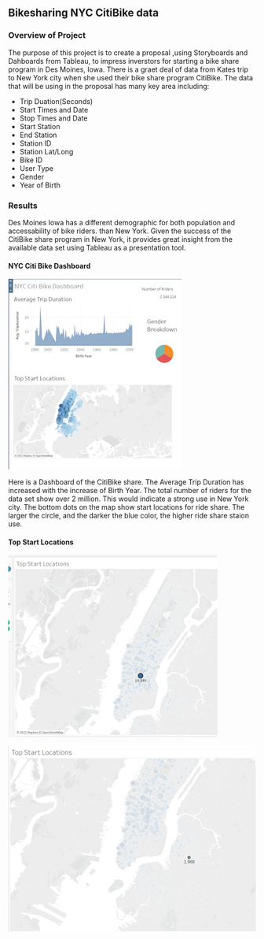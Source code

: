 ## Bikesharing NYC CitiBike data


### Overview of Project

The purpose of this project is to create a proposal ,using Storyboards and Dahboards from Tableau, to impress inverstors for starting a 
bike share program in Des Moines, Iowa.   There is a graet deal of data from Kates trip to New York city when she used their bike share
program CitiBike.  The data that will be using in the proposal has many key area including:

*  Trip Duation(Seconds)
*  Start Times and Date
*  Stop Times and Date
*  Start Station
*  End Station
*  Station ID
*  Station Lat/Long
*  Bike ID
*  User Type
*  Gender
*  Year of Birth

### Results

Des Moines Iowa has a different demographic for both population and accessability of bike riders. than New York.   Given the success 
of the CitiBike share program in New York, it provides great insight from the available data set using Tableau as a presentation tool.

#### NYC Citi Bike Dashboard

![](https://github.com/crashdean/bike_sharing/blob/main/resources/NYC_Citibike_Dashboard.jpg)


Here is a Dashboard of the CitiBike share.   The Average Trip Duration has increased with the increase of Birth Year.   The total number
of riders for the data set show over 2 million.   This would indicate a strong use in New York city.  The bottom dots on the map show
start locations for ride share.   The larger the circle, and the darker the blue color, the higher ride share staion use.


#### Top Start Locations 

![](https://github.com/crashdean/bike_sharing/blob/main/resources/top_start_locations_high.png)


![](https://github.com/crashdean/bike_sharing/blob/main/resources/top_start_locations_low.png)



